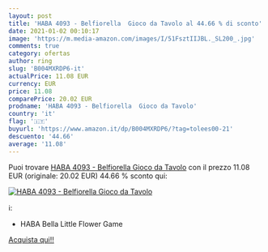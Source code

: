 ```yaml
---
layout: post
title: 'HABA 4093 - Belfiorella  Gioco da Tavolo al 44.66 % di sconto'
date: 2021-01-02 00:10:17
image: 'https://m.media-amazon.com/images/I/51FsztIIJBL._SL200_.jpg'
comments: true
category: ofertas
author: ring
slug: 'B004MXRDP6-it'
actualPrice: 11.08 EUR
currency: EUR
price: 11.08
comparePrice: 20.02 EUR
prodname: 'HABA 4093 - Belfiorella  Gioco da Tavolo'
country: 'it'
flag: '🇮🇹'
buyurl: 'https://www.amazon.it/dp/B004MXRDP6/?tag=tolees00-21'
descuento: '44.66'
average: '11.08'
---
```


Puoi trovare [HABA 4093 - Belfiorella  Gioco da Tavolo](https://www.amazon.it/dp/B004MXRDP6/?tag=tolees00-21) con il prezzo 11.08 EUR (originale: 20.02 EUR) 44.66 % sconto qui:

[![HABA 4093 - Belfiorella  Gioco da Tavolo](https://m.media-amazon.com/images/I/51FsztIIJBL._SL200_.jpg)](https://www.amazon.it/dp/B004MXRDP6/?tag=tolees00-21)

ℹ️:

- HABA Bella Little Flower Game

[Acquista qui!!](https://www.amazon.it/dp/B004MXRDP6/?tag=tolees00-21)
